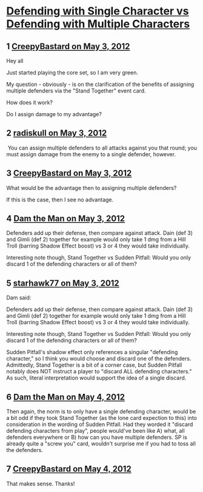 # [Defending with Single Character vs Defending with Multiple Characters](https://community.fantasyflightgames.com/topic/63994-defending-with-single-character-vs-defending-with-multiple-characters/)

## 1 [CreepyBastard on May 3, 2012](https://community.fantasyflightgames.com/topic/63994-defending-with-single-character-vs-defending-with-multiple-characters/?do=findComment&comment=625489)

Hey all

Just started playing the core set, so I am very green.

My question - obviously - is on the clarification of the benefits of assigning multiple defenders via the "Stand Together" event card.

How does it work?

Do I assign damage to my advantage?

## 2 [radiskull on May 3, 2012](https://community.fantasyflightgames.com/topic/63994-defending-with-single-character-vs-defending-with-multiple-characters/?do=findComment&comment=625526)

 You can assign multiple defenders to all attacks against you that round; you must assign damage from the enemy to a single defender, however.

## 3 [CreepyBastard on May 3, 2012](https://community.fantasyflightgames.com/topic/63994-defending-with-single-character-vs-defending-with-multiple-characters/?do=findComment&comment=625534)

What would be the advantage then to assigning multiple defenders?

If this is the case, then I see no advantage.

## 4 [Dam the Man on May 3, 2012](https://community.fantasyflightgames.com/topic/63994-defending-with-single-character-vs-defending-with-multiple-characters/?do=findComment&comment=625542)

Defenders add up their defense, then compare against attack. Dain (def 3) and Gimli (def 2) together for example would only take 1 dmg from a Hill Troll (barring Shadow Effect boost) vs 3 or 4 they would take individually.

Interesting note though, Stand Together vs Sudden Pitfall: Would you only discard 1 of the defending characters or all of them?

## 5 [starhawk77 on May 3, 2012](https://community.fantasyflightgames.com/topic/63994-defending-with-single-character-vs-defending-with-multiple-characters/?do=findComment&comment=625641)

Dam said:

Defenders add up their defense, then compare against attack. Dain (def 3) and Gimli (def 2) together for example would only take 1 dmg from a Hill Troll (barring Shadow Effect boost) vs 3 or 4 they would take individually.

Interesting note though, Stand Together vs Sudden Pitfall: Would you only discard 1 of the defending characters or all of them?



Sudden Pitfall's shadow effect only references a singular "defending character," so I think you would choose and discard one of the defenders. Admittedly, Stand Together is a bit of a corner case, but Sudden Pitfall notably does NOT instruct a player to "discard ALL defending characters." As such, literal interpretation would support the idea of a single discard.

## 6 [Dam the Man on May 4, 2012](https://community.fantasyflightgames.com/topic/63994-defending-with-single-character-vs-defending-with-multiple-characters/?do=findComment&comment=625814)

Then again, the norm is to only have a single defending character, would be a bit odd if they took Stand Together (as the lone card expection to this) into consideration in the wording of Sudden Pitfall. Had they worded it "discard defending characters from play", people would've been like A) what, all defenders everywhere or B) how can you have multiple defenders. SP is already quite a "screw you" card, wouldn't surprise me if you had to toss all the defenders.

## 7 [CreepyBastard on May 4, 2012](https://community.fantasyflightgames.com/topic/63994-defending-with-single-character-vs-defending-with-multiple-characters/?do=findComment&comment=625894)

That makes sense. Thanks!

 

